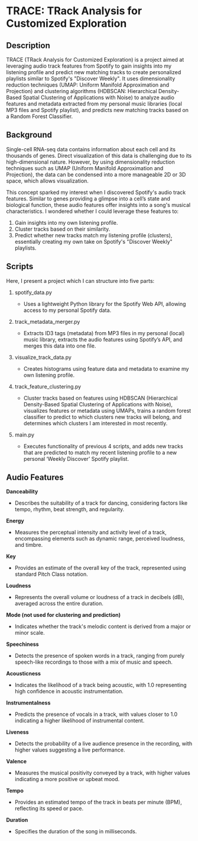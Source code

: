 # TRACE: TRack Analysis for Customized Exploration


## Description
TRACE (TRack Analysis for Customized Exploration) is a project aimed at leveraging audio track features from Spotify to gain insights into my listening profile and predict new matching tracks to create personalized playlists similar to Spotify's "Discover Weekly". It uses dimensionality reduction techniques (UMAP: Uniform Manifold Approximation and Projection) and clustering algorithms (HDBSCAN: Hierarchical Density-Based Spatial Clustering of Applications with Noise) to analyze audio features and metadata extracted from my personal music libraries (local MP3 files and Spotify playlist), and predicts new matching tracks based on a Random Forest Classifier.


## Background
Single-cell RNA-seq data contains information about each cell and its thousands of genes. Direct visualization of this data is challenging due to its high-dimensional nature. However, by using dimensionality reduction techniques such as UMAP (Uniform Manifold Approximation and Projection), the data can be condensed into a more manageable 2D or 3D space, which allows visualization.

This concept sparked my interest when I discovered Spotify's audio track features. Similar to genes providing a glimpse into a cell’s state and biological function, these audio features offer insights into a song's musical characteristics. I wondered whether I could leverage these features to:

1. Gain insights into my own listening profile.
2. Cluster tracks based on their similarity.
3. Predict whether new tracks match my listening profile (clusters), essentially creating my own take on Spotify's "Discover Weekly" playlists.


## Scripts
Here, I present a project which I can structure into five parts:
1. spotify_data.py
   - Uses a lightweight Python library for the Spotify Web API, allowing access to my personal Spotify data. 
2. track_metadata_merger.py 
   - Extracts ID3 tags (metadata) from MP3 files in my personal (local) music library, extracts the audio features using Spotify’s API, and merges this data into one file.

3. visualize_track_data.py 
   - Creates histograms using feature data and metadata to examine my own listening profile.

4. track_feature_clustering.py 
   - Cluster tracks based on features using HDBSCAN (Hierarchical Density-Based Spatial Clustering of Applications with Noise), visualizes features or metadata using UMAPs, trains a random forest classifier to predict to which clusters new tracks will belong, and determines which clusters I am interested in most recently.
 
5. main.py
   - Executes functionality of previous 4 scripts, and adds new tracks that are predicted to match my recent listening profile to a new personal ‘Weekly Discover’ Spotify playlist.


## Audio Features

**Danceability**
- Describes the suitability of a track for dancing, considering factors like tempo, rhythm, beat strength, and regularity.

**Energy**
- Measures the perceptual intensity and activity level of a track, encompassing elements such as dynamic range, perceived loudness, and timbre.

**Key**
- Provides an estimate of the overall key of the track, represented using standard Pitch Class notation.

**Loudness**
- Represents the overall volume or loudness of a track in decibels (dB), averaged across the entire duration.

**Mode (not used for clustering and prediction)**
- Indicates whether the track's melodic content is derived from a major or minor scale.

**Speechiness**
- Detects the presence of spoken words in a track, ranging from purely speech-like recordings to those with a mix of music and speech.

**Acousticness**
- Indicates the likelihood of a track being acoustic, with 1.0 representing high confidence in acoustic instrumentation.

**Instrumentalness**
- Predicts the presence of vocals in a track, with values closer to 1.0 indicating a higher likelihood of instrumental content.

**Liveness**
- Detects the probability of a live audience presence in the recording, with higher values suggesting a live performance.

**Valence**
- Measures the musical positivity conveyed by a track, with higher values indicating a more positive or upbeat mood.

**Tempo**
- Provides an estimated tempo of the track in beats per minute (BPM), reflecting its speed or pace.

**Duration**
- Specifies the duration of the song in milliseconds.


